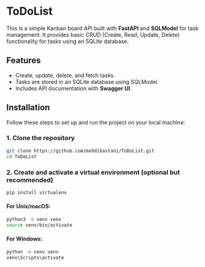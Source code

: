 # ToDoList
This is a simple Kanban board API built with **FastAPI** and **SQLModel** for task management. It provides basic CRUD (Create, Read, Update, Delete) functionality for tasks using an SQLite database.

## Features

- Create, update, delete, and fetch tasks.
- Tasks are stored in an SQLite database using SQLModel.
- Includes API documentation with **Swagger UI**.
  
## Installation

Follow these steps to set up and run the project on your local machine:

### 1. Clone the repository

```bash
git clone https://github.com/mehdibastani/ToDoList.git
cd ToDoList
```

### 2. Create and activate a virtual environment (optional but recommended)
```bash
pip install virtualenv
```
#### For Unix/macOS:
```bash
python3 -m venv venv
source venv/bin/activate
```
#### For Windows:
```bash
python -m venv venv
venv\Scripts\activate
```
